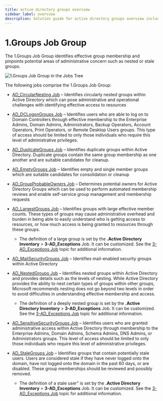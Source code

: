 ```yaml
---
title: active directory groups overview
sidebar_label: overview
description: Solution guide for active directory groups overview including implementation steps, configuration, and best practices.
---
```


# 1.Groups Job Group

The 1.Groups Job Group identifies effective group membership and pinpoints potential areas of
administrative concern such as nested or stale groups.

![1.Groups Job Group in the Jobs Tree](/img/product_docs/accessanalyzer/admin/hostmanagement/jobstree.webp)

The following jobs comprise the 1.Groups Job Group:

- [AD_CircularNesting Job](/docs/accessanalyzer/12.0/solutions/active-directory/groups/ad-circular-nesting.md) – Identifies circularly nested groups within
  Active Directory which can pose administrative and operational challenges with identifying
  effective access to resources
- [AD_DCLogonGroups Job](/docs/accessanalyzer/12.0/solutions/active-directory/groups/ad-dc-logon-groups.md) – Identifies users who are able to log on to Domain
  Controllers through effective membership to the Enterprise Admins, Domain Admins, Administrators,
  Backup Operators, Account Operators, Print Operators, or Remote Desktop Users groups. This type of
  access should be limited to only those individuals who require this level of administrative
  privileges.
- [AD_DuplicateGroups Job](/docs/accessanalyzer/12.0/solutions/active-directory/groups/ad-duplicate-groups.md) – Identifies duplicate groups within Active
  Directory. Duplicate groups contain the same group membership as one another and are suitable
  candidates for cleanup.
- [AD_EmptyGroups Job](/docs/accessanalyzer/12.0/solutions/active-directory/groups/ad-empty-groups.md) – Identifies empty and single member groups which are
  suitable candidates for consolidation or cleanup
- [AD_GroupProbableOwners Job](/docs/accessanalyzer/12.0/solutions/active-directory/groups/ad-group-probable-owners.md) – Determines potential owners for Active
  Directory Groups which can be used to perform automated membership reviews and enable self-service
  group management and membership requests
- [AD_LargestGroups Job](/docs/accessanalyzer/12.0/solutions/active-directory/groups/ad-largest-groups.md) – Identifies groups with large effective member
  counts. These types of groups may cause administrative overhead and burden in being able to easily
  understand who is getting access to resources, or how much access is being granted to resources
  through these groups.

  - The definition of a large group is set by the **.Active Directory Inventory** >
    **3-AD_Exceptions** Job. It can be customized. See the
    [3-AD_Exceptions Job](/docs/accessanalyzer/12.0/solutions/active-directory-inventory/3-ad-exceptions.md) topic for additional
    information.

- [AD_MailSecurityGroups Job](/docs/accessanalyzer/12.0/solutions/active-directory/groups/ad-mail-security-groups.md) – Identifies mail-enabled security groups
  within Active Directory
- [AD_NestedGroups Job](/docs/accessanalyzer/12.0/solutions/active-directory/groups/ad-nested-groups.md) – Identifies nested groups within Active Directory and
  provides details such as the levels of nesting. While Active Directory provides the ability to
  nest certain types of groups within other groups, Microsoft recommends nesting does not go beyond
  two levels in order to avoid difficulties in understanding effective membership and access.

  - The definition of a deeply nested group is set by the **.Active Directory Inventory** >
    **3-AD_Exceptions** Job. It can be customized. See the
    [3-AD_Exceptions Job](/docs/accessanalyzer/12.0/solutions/active-directory-inventory/3-ad-exceptions.md) topic for additional
    information.

- [AD_SensitiveSecurityGroups Job](/docs/accessanalyzer/12.0/solutions/active-directory/groups/ad-sensitive-security-groups.md) – Identifies users who are granted
  administrative access within Active Directory through membership to the Enterprise Admins, Domain
  Admins, Schema Admins, DNS Admins, or Administrators groups. This level of access should be
  limited to only those individuals who require this level of administrative privileges.
- [AD_StaleGroups Job](/docs/accessanalyzer/12.0/solutions/active-directory/groups/ad-stale-groups.md) – Identifies groups that contain potentially stale users.
  Users are considered stale if they have never logged onto the domain, have not logged onto the
  domain in the past 60 days, or are disabled. These group memberships should be reviewed and
  possibly removed.

  - The definition of a stale user” is set by the **.Active Directory Inventory** >
    **3-AD_Exceptions** Job. It can be customized. See the
    [3-AD_Exceptions Job](/docs/accessanalyzer/12.0/solutions/active-directory-inventory/3-ad-exceptions.md) topic for additional
    information.
